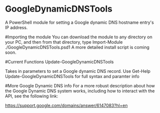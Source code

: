 # GoogleDynamicDNSTools
A PowerShell module for setting a Google dynamic DNS hostname entry's IP address.

#Importing the module
You can download the module to any directory on your PC, and then from that directory, type Import-Module ./GoogleDynamicDNSTools.psd1
A more detailed install script is coming soon.

#Current Functions
Update-GoogleDynamicDNSTools

Takes in parameters to set a Google dynamic DNS record. Use Get-Help Update-GoogleDynamicDNSTools for full syntax and paramter info

#More Google Dynamic DNS info
For a more robust description about how the Google Dynamic DNS system works, including how to interact with the API, see the following link:

https://support.google.com/domains/answer/6147083?hl=en

